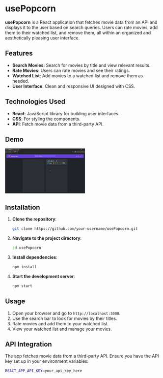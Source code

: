 # usePopcorn

**usePopcorn** is a React application that fetches movie data from an API and displays it to the user based on search queries. Users can rate movies, add them to their watched list, and remove them, all within an organized and aesthetically pleasing user interface.

## Features

- **Search Movies**: Search for movies by title and view relevant results.
- **Rate Movies**: Users can rate movies and see their ratings.
- **Watched List**: Add movies to a watched list and remove them as needed.
- **User Interface**: Clean and responsive UI designed with CSS.

## Technologies Used

- **React**: JavaScript library for building user interfaces.
- **CSS**: For styling the components.
- **API**: Fetch movie data from a third-party API.

## Demo

![Demo](demo.gif)

## Installation

1. **Clone the repository**:
    ```bash
    git clone https://github.com/your-username/usePopcorn.git
    ```
2. **Navigate to the project directory**:
    ```bash
    cd usePopcorn
    ```
3. **Install dependencies**:
    ```bash
    npm install
    ```
4. **Start the development server**:
    ```bash
    npm start
    ```

## Usage

1. Open your browser and go to `http://localhost:3000`.
2. Use the search bar to look for movies by their titles.
3. Rate movies and add them to your watched list.
4. View your watched list and manage your movies.

## API Integration

The app fetches movie data from a third-party API. Ensure you have the API key set up in your environment variables:

```bash
REACT_APP_API_KEY=your_api_key_here
